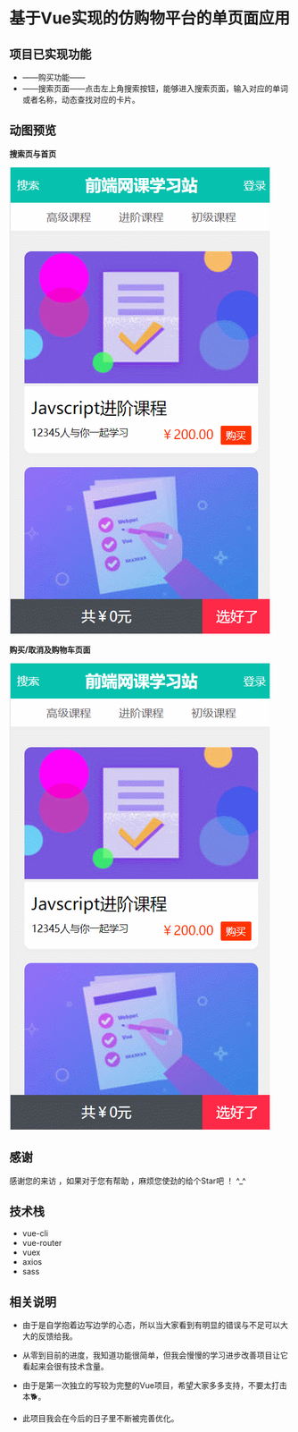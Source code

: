# 基于Vue实现的仿购物平台的单页面应用
## 项目已实现功能

* ——购买功能——
* ——搜索页面——点击左上角搜索按钮，能够进入搜索页面，输入对应的单词或者名称，动态查找对应的卡片。

## 动图预览

**搜索页与首页**

![搜索页/首页](static/img/sousuo.gif)

**购买/取消及购物车页面**

![购买/取消](static/img/goumai.gif)

## 感谢

感谢您的来访 ，如果对于您有帮助 ，麻烦您使劲的给个Star吧 ！ ^_^

## 技术栈

*  vue-cli
*  vue-router
*  vuex
*  axios
*  sass

## 相关说明

* 由于是自学抱着边写边学的心态，所以当大家看到有明显的错误与不足可以大大的反馈给我。

* 从零到目前的进度，我知道功能很简单，但我会慢慢的学习进步改善项目让它看起来会很有技术含量。

* 由于是第一次独立的写较为完整的Vue项目，希望大家多多支持，不要太打击本🐕。

* 此项目我会在今后的日子里不断被完善优化。

